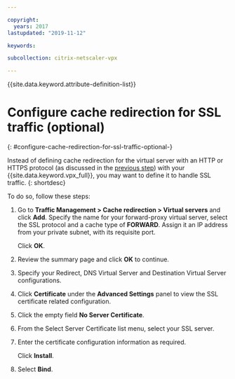 ```yaml
---

copyright:
  years: 2017
lastupdated: "2019-11-12"

keywords:

subcollection: citrix-netscaler-vpx

---
```


{{site.data.keyword.attribute-definition-list}}

# Configure cache redirection for SSL traffic (optional)
{: #configure-cache-redirection-for-ssl-traffic-optional-}

Instead of defining cache redirection for the virtual server with an HTTP or HTTPS protocol (as discussed in the [previous step](/docs/citrix-netscaler-vpx?topic=citrix-netscaler-vpx-configure-cache-redirection-for-http-traffic)) with your {{site.data.keyword.vpx_full}}, you may want to define it to handle SSL traffic.
{: shortdesc}

To do so, follow these steps:

1. Go to **Traffic Management > Cache redirection > Virtual servers** and click **Add**. Specify the name for your forward-proxy virtual server, select the SSL protocol and a cache type of **FORWARD**. Assign it an IP address from your private subnet, with its requisite port.

   Click **OK**.

2. Review the summary page and click **OK** to continue.
3. Specify your Redirect, DNS Virtual Server and Destination Virtual Server configurations.
4. Click **Certificate** under the **Advanced Settings** panel to view the SSL certificate related configuration.
5. Click the empty field **No Server Certificate**.
6. From the Select Server Certificate list menu, select your SSL server.
7. Enter the certificate configuration information as required.

   Click **Install**.

8. Select **Bind**.
